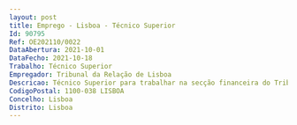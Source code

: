 ```yaml
--- 
layout: post
title: Emprego - Lisboa - Técnico Superior
Id: 90795
Ref: OE202110/0022
DataAbertura: 2021-10-01
DataFecho: 2021-10-18
Trabalho: Técnico Superior
Empregador: Tribunal da Relação de Lisboa
Descricao: Técnico Superior para trabalhar na secção financeira do Tribunal da Relação de Lisboa. Funções exercidas com responsabilidade e autonomia técnica, designadamente •	Requisição mensal dos fundos ao IGFEJ •	Registo da receita proveniente das transferências de fundos e das multas processuais do IGFEJ no SGR (emissão de DUCs) e em GERFIP •	Processamentos de vencimentos e retenções em GERFIP •	Elaboração dos processos de despesa em GERFIP (NPD, cabimento, compromisso e factura) •	Elaboração do PLC (Pedido de Libertação de Créditos), respectivo registo e envio à DGO •	Realização de pagamentos ao Estado e cobrança de receitas diversas no Homebanking •	Elaboração e aprovação de PAPs (propostas de autorização de pagamento) •	Elaboração dos meios de pagamento (pagamento de vencimentos, contribuições, retensões bem como de todos os bens e serviços adquiridos pelo TRL em GERFIP) •	Registo de RAP e RNAPs em SGR, GERFIP e pagamento dos respectivos DUCs em Homebanking •	Elaboração de Informações relativas a aquisições de bens e serviços •	Elaboração de propostas de aquisição de bens e serviços e respectivos procedimentos – registo em GERFIP •	Tramitação dos procedimentos relativos aos contratos públicos ajustes directos na plataforma Vortal •	Elaboração e registo de Alterações Orçamentais, bem como das respectivas propostas •	Reporte mensal dos Fundos Disponíveis, Pagamentos em Atraso e PME (Previsão Mensal da Execução) •	Entrega de saldo de PLC •	Pedido de Transição de Saldos •	Elaboração de reportes periódicos de previsão de receita despesa, excessos necessidades •	Elaboração da Conta de Gerência a apresentar ao Tribunal de Contas.•	Elaboração do Projecto de Orçamento de funcionamento e do Investimento do TRL bem como o respectivo registo no SOE e DGO.•	Emissão de pareceres e documentos técnicos no âmbito da área financeira •	Outras atividades técnicas inerentes ao conteúdo funcional de técnico superior.
CodigoPostal: 1100-038 LISBOA
Concelho: Lisboa
Distrito: Lisboa
--- 
```

